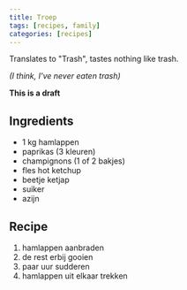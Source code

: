 ```yaml
---
title: Troep
tags: [recipes, family]
categories: [recipes]
---
```


Translates to "Trash", tastes nothing like trash.

_(I think, I've never eaten trash)_

**This is a draft**

## Ingredients

* 1 kg hamlappen
* paprikas (3 kleuren)
* champignons (1 of 2 bakjes)
* fles hot ketchup
* beetje ketjap
* suiker
* azijn

## Recipe

1. hamlappen aanbraden
2. de rest erbij gooien
3. paar uur sudderen
4. hamlappen uit elkaar trekken
